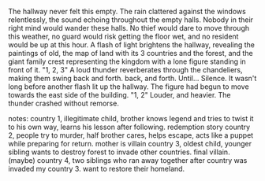 The hallway never felt this empty. The rain clattered against the windows relentlessly, the sound echoing throughout the empty halls. Nobody in their right mind would wander these halls. No thief would dare to move through this weather, no guard would risk getting the floor wet, and no resident would be up at this hour. A flash of light brightens the hallway, revealing the paintings of old, the map of land with its 3 countries and the forest, and the giant family crest representing the kingdom with a lone figure standing in front of it. "1, 2, 3" A loud thunder reverberates through the chandeliers, making them swing back and forth. back, and forth. 
Until... Silence. 
It wasn't long before another flash lit up the hallway. The figure had begun to move towards the east side of the building. "1, 2" Louder, and heavier. The thunder crashed without remorse. 

notes: country 1, illegitimate child, brother knows legend and tries to twist it to his own way, learns his lesson after following. redemption story
country 2, people try to murder, half brother cares, helps escape, acts like a puppet while preparing for return. mother is villain
country 3, oldest child, younger sibling wants to destroy forest to invade other countries. final villain.
(maybe) country 4, two siblings who ran away together after country was invaded my country 3. want to restore their homeland.